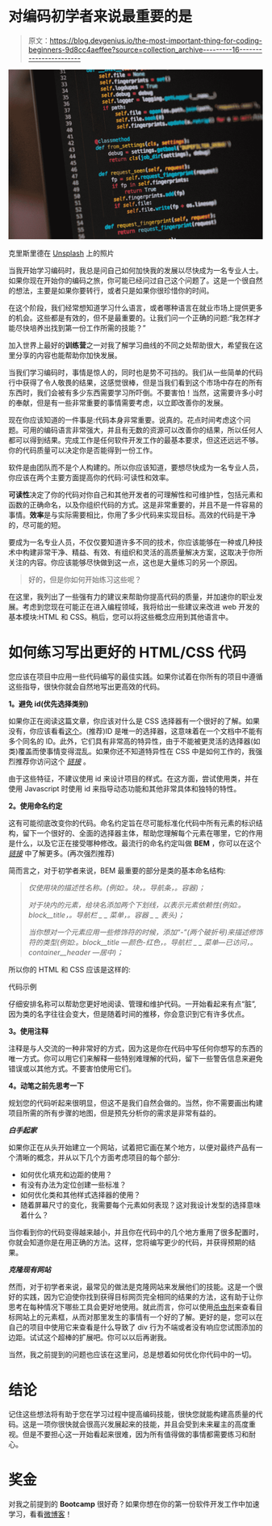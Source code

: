 # 对编码初学者来说最重要的是

> 原文：<https://blog.devgenius.io/the-most-important-thing-for-coding-beginners-9d8cc4aeffee?source=collection_archive---------16----------------------->

![](img/515cb143cd4317fe2457330cbb50ed1a.png)

克里斯里德在 [Unsplash](https://unsplash.com?utm_source=medium&utm_medium=referral) 上的照片

当我开始学习编码时，我总是问自己如何加快我的发展以尽快成为一名专业人士。如果你现在开始你的编码之旅，你可能已经问过自己这个问题了。这是一个很自然的想法，主要是如果你要转行，或者只是如果你很珍惜你的时间。

在这个阶段，我们经常想知道学习什么语言，或者哪种语言在就业市场上提供更多的机会。这些都是有效的，但不是最重要的。让我们问一个正确的问题:“我怎样才能尽快培养出找到第一份工作所需的技能？”

加入世界上最好的**训练营**之一对我了解学习曲线的不同之处帮助很大，希望我在这里分享的内容也能帮助你加快发展。

当我们学习编码时，事情是惊人的，同时也是势不可挡的。我们从一些简单的代码行中获得了令人敬畏的结果，这感觉很棒，但是当我们看到这个市场中存在的所有东西时，我们会被有多少东西需要学习所吓倒。不要害怕！当然，这需要许多小时的奉献，但是有一些非常重要的事情需要考虑，以立即改善你的发展。

现在你应该知道的一件事是:代码本身非常重要。说真的。花点时间考虑这个问题。可用的编码语言非常强大，并且有无数的资源可以改善你的结果，所以任何人都可以得到结果。完成工作是任何软件开发工作的最基本要求，但这还远远不够。你的代码质量可以决定你是否能得到一份工作。

软件是由团队而不是个人构建的。所以你应该知道，要想尽快成为一名专业人员，你应该在两个主要方面提高你的代码:可读性和效率。

**可读性**决定了你的代码对你自己和其他开发者的可理解性和可维护性，包括元素和函数的正确命名，以及你组织代码的方式。这是非常重要的，并且不是一件容易的事情。**效率**是与实际需要相比，你用了多少代码来实现目标。高效的代码是干净的，尽可能的短。

要成为一名专业人员，不仅仅要知道许多不同的技术，你应该能够在一种或几种技术中构建非常干净、精益、有效、有组织和灵活的高质量解决方案，这取决于你所关注的内容。你应该能够尽快做到这一点，这也是大量练习的另一个原因。

> 好的，但是你如何开始练习这些呢？

在这里，我列出了一些强有力的建议来帮助你提高代码的质量，并加速你的职业发展。考虑到您现在可能正在进入编程领域，我将给出一些建议来改进 web 开发的基本模块:HTML 和 CSS。稍后，您可以将这些概念应用到其他语言中。

# 如何练习写出更好的 HTML/CSS 代码

您应该在项目中应用一些代码编写的最佳实践。如果你试着在你所有的项目中遵循这些指导，很快你就会自然地写出更高效的代码。

**1。避免 id(优先选择类别)**

如果你正在阅读这篇文章，你应该对什么是 CSS 选择器有一个很好的了解。如果没有，你应该看看[这个](https://www.w3schools.com/css/css_selectors.asp)。(推荐)ID 是唯一的选择器，这意味着在一个文档中不能有多个同名的 ID。此外，它们具有非常高的特异性，由于不能被更灵活的选择器(如类)覆盖而使事情变得混乱。如果你还不知道特异性在 CSS 中是如何工作的，我强烈推荐你访问这个 [*链接*](https://www.w3schools.com/css/css_specificity.asp) 。

由于这些特征，不建议使用 id 来设计项目的样式。在这方面，尝试使用类，并在使用 Javascript 时使用 id 来指导动态功能和其他非常具体和独特的特性。

**2。使用命名约定**

这有可能彻底改变你的代码。命名约定旨在尽可能标准化代码中所有元素的标识结构，留下一个很好的、全面的选择器主体，帮助您理解每个元素在哪里，它的作用是什么，以及它正在接受哪种修改。最流行的命名约定叫做 **BEM** ，你可以在这个 [*链接*](http://getbem.com/introduction/) 中了解更多。(再次强烈推荐)

简而言之，对于初学者来说，BEM 最重要的部分是类的基本命名结构:

> *仅使用块的描述性名称。(例如:。块，。导航条，。容器)；*
> 
> *对于块内的元素，给块名添加两个下划线，以表示元素依赖性(例如:。block__title，。导航栏 _ _ 菜单，。容器 _ _ 表头)；*
> 
> *当你想对一个元素应用一些修饰符的时候，添加“-”(两个破折号)来描述修饰符的类型(例如:。block__title —颜色-红色，。导航栏 _ _ 菜单—已访问，。container__header —居中)；*

所以你的 HTML 和 CSS 应该是这样的:

代码示例

仔细安排名称可以帮助您更好地阅读、管理和维护代码。一开始看起来有点“脏”,因为类的名字往往会变大，但是随着时间的推移，你会意识到它有许多优点。

**3。使用注释**

注释是与人交流的一种非常好的方式，因为这是你在代码中写任何你想写的东西的唯一方式。你可以用它们来解释一些特别难理解的代码，留下一些警告信息来避免错误或以其他方式。不要害怕使用它们。

**4。动笔之前先思考一下**

规划您的代码听起来很明显，但这不是我们自然会做的。当然，你不需要画出构建项目所需的所有步骤的地图，但是预先分析你的需求是非常有益的。

***白手起家***

如果你正在从头开始建立一个网站，试着把它画在某个地方，以便对最终产品有一个清晰的概念，并从以下几个方面考虑项目的每个部分:

*   如何优化填充和边距的使用？
*   有没有办法为定位创建一些标准？
*   如何优化类和其他样式选择器的使用？
*   随着屏幕尺寸的变化，我需要每个元素如何表现？这对我设计发型的选择意味着什么？

当你看到你的代码变得越来越小，并且你在代码中的几个地方重用了很多配置时，你就会知道你是在用正确的方法。这样，您将编写更少的代码，并获得预期的结果。

***克隆现有网站***

然而，对于初学者来说，最常见的做法是克隆网站来发展他们的技能。这是一个很好的实践，因为它迫使你找到获得目标网页完全相同的结果的方法，这有助于让你思考在每种情况下哪些工具会更好地使用。就此而言，你可以使用[杀虫剂](https://chrome.google.com/webstore/detail/pesticide-for-chrome/bblbgcheenepgnnajgfpiicnbbdmmooh)来查看目标网站上的元素框，从而对那里发生的事情有一个好的了解。更好的是，您可以在自己的项目中使用它来查看是什么导致了 div 行为不端或者没有响应您试图添加的边距。试试这个超棒的扩展吧。你可以以后再谢我。

当然，我之前提到的问题也应该在这里问，总是想着如何优化你代码中的一切。

# 结论

记住这些想法将有助于您在学习过程中提高编码技能，很快您就能构建高质量的代码。这是一项你很快就会很高兴发展起来的技能，并且会受到未来雇主的高度重视。但是不要担心这一开始看起来很难，因为所有值得做的事情都需要练习和耐心。

# 奖金

对我之前提到的 **Bootcamp** 很好奇？如果你想在你的第一份软件开发工作中加速学习，看看[微博客](https://www.microverse.org/)！